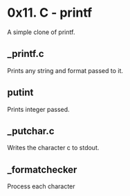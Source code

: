 # 0x11. C - printf
A simple clone of printf.

## _printf.c
Prints any string and format passed to it.

## putint
Prints integer passed.

## _putchar.c
Writes the character c to stdout.

## _formatchecker
Process each character
